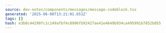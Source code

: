```yaml
---
source: dev-notes/components/messages/message-codeblock.tsx
generated: '2025-06-08T13:21:01.651Z'
tags: []
hash: e3b0c44298fc1c149afbf4c8996fb92427ae41e4649b934ca495991b7852b855
---
```


